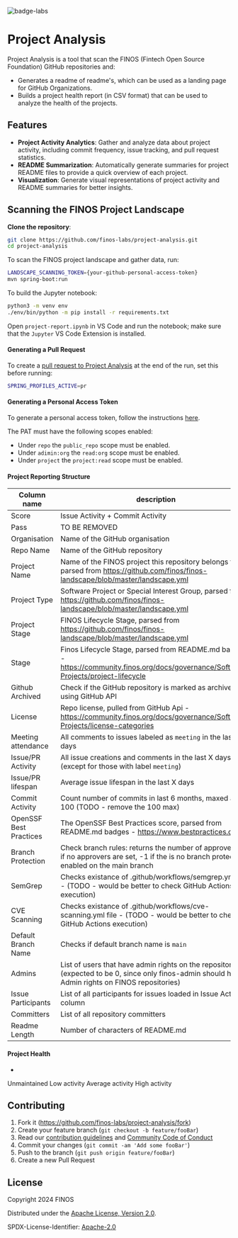 ![badge-labs](https://user-images.githubusercontent.com/327285/230928932-7c75f8ed-e57b-41db-9fb7-a292a13a1e58.svg)

# Project Analysis

Project Analysis is a tool that scan the FINOS (Fintech Open Source Foundation) GitHub repositories and:
- Generates a readme of readme's, which can be used as a landing page for GitHub Organizations.
- Builds a project health report (in CSV format) that can be used to analyze the health of the projects.

## Features

- **Project Activity Analytics**: Gather and analyze data about project activity, including commit frequency, issue tracking, and pull request statistics.
- **README Summarization**: Automatically generate summaries for project README files to provide a quick overview of each project.
- **Visualization**: Generate visual representations of project activity and README summaries for better insights.

## Scanning the FINOS Project Landscape

**Clone the repository**:

```sh
git clone https://github.com/finos-labs/project-analysis.git
cd project-analysis
```

To scan the FINOS project landscape and gather data, run:

```sh
LANDSCAPE_SCANNING_TOKEN={your-github-personal-access-token} 
mvn spring-boot:run
```

To build the Jupyter notebook:

```sh
python3 -m venv env
./env/bin/python -m pip install -r requirements.txt
```

Open `project-report.ipynb` in VS Code and run the notebook; make sure that the `Jupyter` VS Code Extension is installed.

#### Generating a Pull Request

To create a [pull request to Project Analysis](https://github.com/finos-labs/project-analysis/pulls) at the end of the run, set this before running:

```sh
SPRING_PROFILES_ACTIVE=pr
```

#### Generating a Personal Access Token

To generate a personal access token, follow the instructions [here](https://docs.github.com/en/github/authenticating-to-github/creating-a-personal-access-token).

The PAT must have the following scopes enabled:
- Under `repo` the `public_repo` scope must be enabled.
- Under  `adimin:org` the `read:org` scope must be enabled.
- Under `project` the `project:read` scope must be enabled.

#### Project Reporting Structure

| Column name | description |
| ----------- | ----------- |
| Score | Issue Activity + Commit Activity |
| Pass | TO BE REMOVED |
| Organisation | Name of the GitHub organisation |
| Repo Name | Name of the GitHub repository |
| Project Name | Name of the FINOS project this repository belongs to, parsed from https://github.com/finos/finos-landscape/blob/master/landscape.yml |
| Project Type | Software Project or Special Interest Group, parsed from https://github.com/finos/finos-landscape/blob/master/landscape.yml |
| Project Stage | FINOS Lifecycle Stage, parsed from https://github.com/finos/finos-landscape/blob/master/landscape.yml |
| Stage | Finos Lifecycle Stage, parsed from README.md badges - https://community.finos.org/docs/governance/Software-Projects/project-lifecycle |
| Github Archived | Check if the GitHub repository is marked as archived, using GitHub API |
| License | Repo license, pulled from GitHub Api - https://community.finos.org/docs/governance/Software-Projects/license-categories |
| Meeting attendance | All comments to issues labeled as `meeting` in the last X days |
| Issue/PR Activity | All issue creations and comments in the last X days (except for those with label `meeting`) |
| Issue/PR lifespan | Average issue lifespan in the last X days |
| Commit Activity | Count number of commits in last 6 months, maxed at 100 (TODO - remove the 100 max) |
| OpenSSF Best Practices | The OpenSSF Best Practices score, parsed from README.md badges - https://www.bestpractices.dev/en |
| Branch Protection | Check branch rules: returns the number of approvers, 0 if no approvers are set, -1 if the is no branch protection enabled on the main branch |
| SemGrep | Checks existance of .github/workflows/semgrep.yml file - (TODO - would be better to check GitHub Actions execution) | 
| CVE Scanning | Checks existance of .github/workflows/cve-scanning.yml file - (TODO - would be better to check GitHub Actions execution) |
| Default Branch Name | Checks if default branch name is `main` |
| Admins | List of users that have admin rights on the repository (expected to be 0, since only finos-admin should have Admin rights on FINOS repositories) |
| Issue Participants | List of all participants for issues loaded in Issue Activity column |
| Committers | List of all repository committers |
| Readme Length | Number of characters of README.md |

#### Project Health
- 

Unmaintained
Low activity
Average activity
High activity


## Contributing

1. Fork it (<https://github.com/finos-labs/project-analysis/fork>)
2. Create your feature branch (`git checkout -b feature/fooBar`)
3. Read our [contribution guidelines](.github/CONTRIBUTING.md) and [Community Code of Conduct](https://www.finos.org/code-of-conduct)
4. Commit your changes (`git commit -am 'Add some fooBar'`)
5. Push to the branch (`git push origin feature/fooBar`)
6. Create a new Pull Request

## License

Copyright 2024 FINOS

Distributed under the [Apache License, Version 2.0](http://www.apache.org/licenses/LICENSE-2.0).

SPDX-License-Identifier: [Apache-2.0](https://spdx.org/licenses/Apache-2.0)
